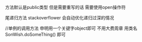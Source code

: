 方法默认是public类型 但是需要重写的话 需要使用open操作符

尾递归方法
stackoverflower 会自动优化递归过深的情况

//单例的调用方法
申明用一个关键字object即可 不用大费周章
 用类名 SonWish.doSomeThing() 即可